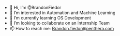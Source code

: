 - 👋 Hi, I’m @BrandonFiedor
- 👀 I’m interested in Automation and Machine Learning
- 🌱 I’m currently learning OS Development
- 💞️ I’m looking to collaborate on an Internship Team
- 📫 How to reach me: Brandon.fiedor@penthera.com

<!---
BrandonFiedor/BrandonFiedor is a ✨ special ✨ repository because its `README.md` (this file) appears on your GitHub profile.
You can click the Preview link to take a look at your changes.
--->
